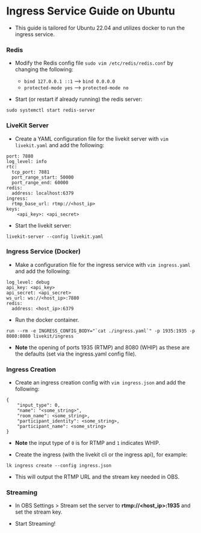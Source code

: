 # Ingress Service Guide on Ubuntu

- This guide is tailored for Ubuntu 22.04 and utilizes docker to run the ingress service. 

### Redis

- Modify the Redis config file `sudo vim /etc/redis/redis.conf` by changing the following:
    - `bind 127.0.0.1 ::1` --> `bind 0.0.0.0`
    - `protected-mode yes` --> `protected-mode no`

- Start (or restart if already running) the redis server:
```
sudo systemctl start redis-server 
```

### LiveKit Server

- Create a YAML configuration file for the livekit server with `vim livekit.yaml` and add the following:
```
port: 7880
log_level: info
rtc:
  tcp_port: 7881
  port_range_start: 50000
  port_range_end: 60000
redis:
  address: localhost:6379
ingress:
  rtmp_base_url: rtmp://<host_ip>
keys:
    <api_key>: <api_secret>
```

- Start the livekit server:
```
livekit-server --config livekit.yaml
```

### Ingress Service (Docker)

- Make a configuration file for the ingress service with `vim ingress.yaml` and add the following:
```
log_level: debug
api_key: <api_key>
api_secret: <api_secret>
ws_url: ws://<host_ip>:7880
redis:
  address: <host_ip>:6379
```

- Run the docker container.
```
run --rm -e INGRESS_CONFIG_BODY="`cat ./ingress.yaml`" -p 1935:1935 -p 8080:8080 livekit/ingress
```
- **Note** the opening of ports 1935 (RTMP) and 8080 (WHIP) as these are the defaults (set via the ingress.yaml config file).

### Ingress Creation

- Create an ingress creation config with `vim ingress.json` and add the following:
```
{
	"input_type": 0, 
	"name": "<some_string>",
	"room_name": <some_string>,
	"participant_identity": <some_string>,
	"participant_name": <some_string>
}
```
- **Note** the input type of `0` is for RTMP and `1` indicates WHIP.

- Create the ingress (with the livekit cli or the ingress api), for example:
```
lk ingress create --config ingress.json
```
- This will output the RTMP URL and the stream key needed in OBS.

### Streaming

- In OBS Settings > Stream set the server to **rtmp://<host_ip>:1935** and set the stream key.

- Start Streaming!

